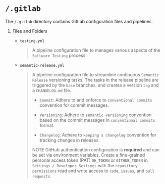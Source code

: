 # `/.gitlab`

The `/.gitlab` directory contains GitLab configuration files and pipelines.

1. Files and Folders

    - `testing.yml`
      > A pipeline configuration file to manages various aspects of the `Software Testing` process.

    - `semantic-release.yml`
      > A pipeline configuration file to streamline continuous `Semantic Release` versioning tasks. The tasks in the release pipeline are triggered by the `base` branches, and creates a version `tag` and a `CHANGELOG.md` file.
      >
      > - `Commit`:
      > Adhere to and enforce to `conventional commits` convention for commit messages.
      >
      > - `Versioning`:
      > Adhere to `semantic versioning` convention based on the commit messages in `conventional commits` format.
      >
      > - `Changelog`:
      > Adhere to `keeping a changelog` convention for tracking changes in releases.
      >
      > NOTE GitHub authentication configuration is **required** and can be set via environment variables. Create a fine-grained personal access token (PAT) `GH_TOKEN` or `GITHUB_TOKEN` in `Settings / Developer Settings` with the `repository permissions` read and write access to `code`, `issues`, and `pull requests`.
